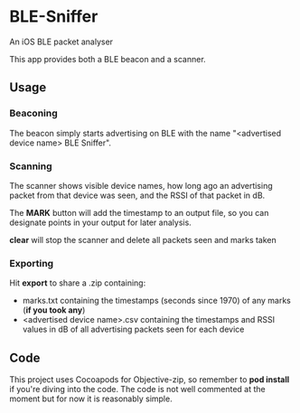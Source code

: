 # BLE-Sniffer
An iOS BLE packet analyser

This app provides both a BLE beacon and a scanner.

## Usage
### Beaconing

The beacon simply starts advertising on BLE with the name "\<advertised device name\> BLE Sniffer".

### Scanning

The scanner shows visible device names, how long ago an advertising packet from that device was seen, and the RSSI of that packet in dB.

The **MARK** button will add the timestamp to an output file, so you can designate points in your output for later analysis.

**clear** will stop the scanner and delete all packets seen and marks taken

### Exporting

Hit **export** to share a .zip containing:
- marks.txt containing the timestamps (seconds since 1970) of any marks (__if you took any__)
- \<advertised device name\>.csv containing the timestamps and RSSI values in dB of all advertising packets seen for each device

## Code
This project uses Cocoapods for Objective-zip, so remember to __pod install__ if you're diving into the code.
The code is not well commented at the moment but for now it is reasonably simple.
